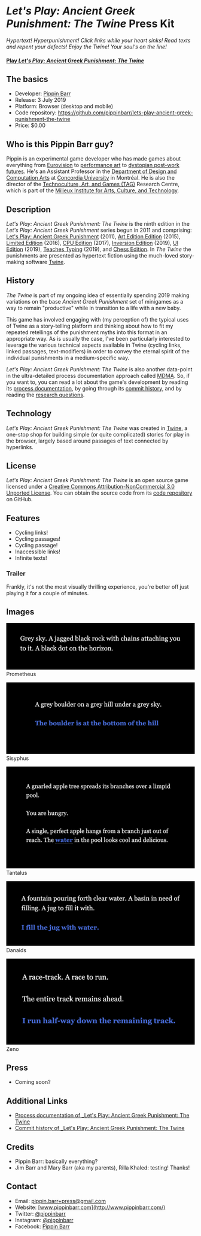 # _Let's Play: Ancient Greek Punishment: The Twine_ Press Kit

_Hypertext! Hyperpunishment! Click links while your heart sinks! Read texts and repent your defects! Enjoy the Twine! Your soul's on the line!_

#### [Play _Let's Play: Ancient Greek Punishment: The Twine_](https://pippinbarr.github.io/lets-play-ancient-greek-punishment-the-twine)

## The basics

* Developer: [Pippin Barr](http://www.pippinbarr.com/)
* Release: 3 July 2019
* Platform: Browser (desktop and mobile)
* Code repository: https://github.com/pippinbarr/lets-play-ancient-greek-punishment-the-twine
* Price: $0.00

## Who is this Pippin Barr guy?

Pippin is an experimental game developer who has made games about everything from [Eurovision](http://www.pippinbarr.com/2012/03/27/epic-sax-game/) to [performance art](http://www.pippinbarr.com/2011/09/14/the-artist-is-present/) to [dystopian post-work futures](http://www.pippinbarr.com/games/2017/07/03/it-is-as-if-you-were-doing-work.html). He's an Assistant Professor in the [Department of Design and Computation Arts](http://www.concordia.ca/finearts/design.html) at [Concordia University](http://www.concordia.ca/) in Montréal. He is also the director of the [Technoculture, Art, and Games (TAG)](http://tag.hexagram.ca/) Research Centre, which is part of the [Milieux Institute for Arts, Culture, and Technology](http://milieux.concordia.ca/).

## Description

_Let's Play: Ancient Greek Punishment: The Twine_ is the ninth edition in the _Let's Play: Ancient Greek Punishment_ series begun in 2011 and comprising: [Let's Play: Ancient Greek Punishment](http://www.pippinbarr.com/games/letsplayancientgreekpunishment/LetsPlayAncientGreekPunishment.html) (2011), [Art Edition Edition](http://www.pippinbarr.com/games/letsplayletsplayancientgreekpunishmentarteditionedition/) (2015), [Limited Edition](http://www.pippinbarr.com/games/letsplayancientgreekpunishmentlimitededition/) (2016), [CPU Edition](http://pippinbarr.github.io/letsplayancientgreekpunishmentcpuedition/) (2017), [Inversion Edition](https://pippinbarr.github.io/lets-play-ancient-greek-punishment-inversion-edition) (2019), [UI Edition](https://pippinbarr.github.io/lets-play-ancient-greek-punishment-ui-edition) (2019), [Teaches Typing](https://pippinbarr.github.io/lets-play-ancient-greek-punishment-teaches-typing) (2019), and [Chess Edition](https://pippinbarr.github.io/lets-play-ancient-greek-punishment-chess-edition). In _The Twine_ the punishments are presented as hypertext fiction using the much-loved story-making software [Twine](http://www.twinery.org/).

## History

_The Twine_ is part of my ongoing idea of essentially spending 2019 making variations on the base _Ancient Greek Punishment_ set of minigames as a way to remain "productive" while in transition to a life with a new baby.

This game has involved engaging with (my perception of) the typical uses of Twine as a story-telling platform and thinking about how to fit my repeated retellings of the punishment myths into this format in an appropriate way. As is usually the case, I've been particularly interested to leverage the various technical aspects available in Twine (cycling links, linked passages, text-modifiers) in order to convey the eternal spirit of the individual punishments in a medium-specific way.

_Let's Play: Ancient Greek Punishment: The Twine_ is also another data-point in the ultra-detailed process documentation approach called [MDMA](http://www.gamesasresearch.com/mdma). So, if you want to, you can read a lot about the game's development by reading its [process documentation](https://github.com/pippinbarr/lets-play-ancient-greek-punishment-the-twine/blob/master/process/README.md), by going through its [commit history](https://github.com/pippinbarr/lets-play-ancient-greek-punishment-the-twine/commits/master), and by reading the [research questions](https://github.com/pippinbarr/lets-play-ancient-greek-punishment-the-twine/blob/master/process/research-questions.md).

## Technology

_Let's Play: Ancient Greek Punishment: The Twine_ was created in [Twine](http://www.twinery.org), a one-stop shop for building simple (or quite complicated) stories for play in the browser, largely based around passages of text connected by hyperlinks.

## License

_Let's Play: Ancient Greek Punishment: The Twine_ is an open source game licensed under a [Creative Commons Attribution-NonCommercial 3.0 Unported License](http://creativecommons.org/licenses/by-nc/3.0/). You can obtain the source code from its [code repository](https://github.com/pippinbarr/lets-play-ancient-greek-punishment-the-twine) on GitHub.

## Features

- Cycling links!
- Cycling passages!
- Cycling passage!
- Inaccessible links!
- Infinite texts!

### Trailer

Frankly, it's not the most visually thrilling experience, you're better off just playing it for a couple of minutes.

## Images

![Prometheus](images/prometheus-the-twine.png)  
Prometheus

![Sisyphus](images/sisyphus-the-twine.png)  
Sisyphus

![Tantalus](images/tantalus-the-twine.png)  
Tantalus

![Danaids](images/danaids-the-twine.png)  
Danaids

![Zeno](images/zeno-the-twine.png)  
Zeno

## Press

- Coming soon?

## Additional Links

- [Process documentation of _Let's Play: Ancient Greek Punishment: The Twine](https://github.com/pippinbarr/lets-play-ancient-greek-punishment-the-twine/blob/master/process/README.md)
- [Commit history of _Let's Play: Ancient Greek Punishment: The Twine](https://github.com/pippinbarr/lets-play-ancient-greek-punishment-the-twine/commits/master)

## Credits

* Pippin Barr: basically everything?
* Jim Barr and Mary Barr (aka my parents), Rilla Khaled: testing! Thanks!

## Contact

* Email: [pippin.barr+press@gmail.com](mailto:pippin.barr+press@gmail.com)
* Website: [www.pippinbarr.com](http://www.pippinbarr.com/)
* Twitter: [@pippinbarr](https://www.twitter.com/pippinbarr)
* Instagram: [@pippinbarr](https://www.instagram.com/pippinbarr)
* Facebook: [Pippin Barr](http://www.facebook.com/pippin.barr)
